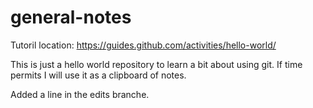 # general-notes
Tutoril location: https://guides.github.com/activities/hello-world/

This is just a hello world repository to learn a bit about using git. If time permits I will use it as a clipboard of notes.

Added a line in the edits branche.
